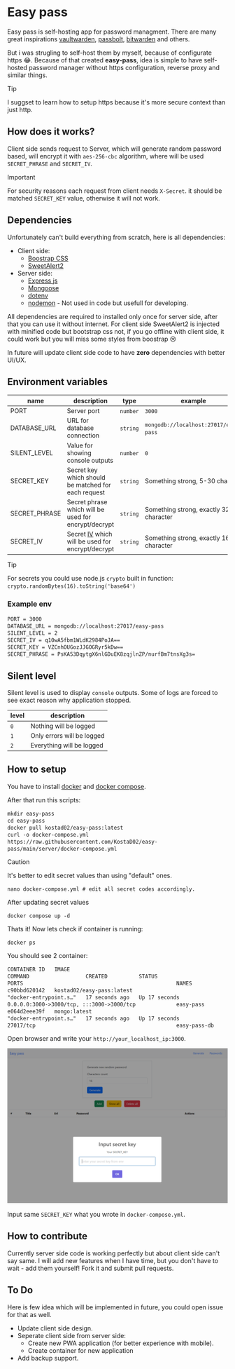 # Easy pass

Easy pass is self-hosting app for password managment.
There are many great inspirations [vaultwarden](https://www.vaultwarden.net/), [passbolt](https://www.passbolt.com/), [bitwarden](https://bitwarden.com/) and others.

But i was strugling to self-host them by myself, because of configurate https 😂.
Because of that created **easy-pass**, idea is simple to have self-hosted password manager without https configuration, reverse proxy and similar things.

> [!TIP]
> I suggset to learn how to setup https because it's more secure context than just http.

## How does it works?

Client side sends request to Server, which will generate random password based, will encrypt it with `aes-256-cbc` algorithm, where will be used `SECRET_PHRASE` and `SECRET_IV`.

> [!IMPORTANT]
> For security reasons each request from client needs `X-Secret`. it should be matched `SECRET_KEY` value, otherwise it will not work.

## Dependencies

Unfortunately can't build everything from scratch, here is all dependencies:

- Client side:
  - [Boostrap CSS](https://getbootstrap.com/)
  - [SweetAlert2](https://sweetalert2.github.io/)
- Server side:
  - [Express js](https://expressjs.com/)
  - [Mongoose](https://mongoosejs.com/)
  - [dotenv](https://www.npmjs.com/package/dotenv)
  - [nodemon](https://www.npmjs.com/package/nodemon) - Not used in code but usefull for developing.

All dependencies are required to installed only once for server side, after that you can use it without internet. For client side SweetAlert2 is injected with minified code but bootstrap css not, if you go offline with client side, it could work but you will miss some styles from boostrap 😢

In future will update client side code to have **zero** dependencies with better UI/UX.

## Environment variables

| name          | description                                                                                                   | type     | example                                | default |
| ------------- | ------------------------------------------------------------------------------------------------------------- | -------- | -------------------------------------- | ------- |
| PORT          | Server port                                                                                                   | `number` | `3000`                                 | `3000`  |
| DATABASE_URL  | URL for database connection                                                                                   | `string` | `mongodb://localhost:27017/easy-pass`  | nothing |
| SILENT_LEVEL  | Value for showing console outputs                                                                             | `number` | `0`                                    | `0`     |
| SECRET_KEY    | Secret key which should be matched for each request                                                           | `string` | Something strong, 5-30 char            | nothing |
| SECRET_PHRASE | Secret phrase which will be used for encrypt/decrypt                                                          | `string` | Something strong, exactly 32 character | nothing |
| SECRET_IV     | Secret [IV](https://csrc.nist.gov/glossary/term/initialization_vector) which will be used for encrypt/decrypt | `string` | Something strong, exactly 16 character | nothing |

> [!TIP]
> For secrets you could use node.js `crypto` built in function: `crypto.randomBytes(16).toString('base64')`

### Example env

```
PORT = 3000
DATABASE_URL = mongodb://localhost:27017/easy-pass
SILENT_LEVEL = 2
SECRET_IV = q10wA5fbm1WLdK2984PoJA==
SECRET_KEY = VZCnhOUGozJJGOGRyr5kDw==
SECRET_PHRASE = PsKA53DqytgX6nlGDuEK8zqjlnZP/nurfBm7tnsXg3s=
```

## Silent level

Silent level is used to display `console` outputs. Some of logs are forced to see exact reason why application stopped.

| level | description                |
| ----- | -------------------------- |
| `0`   | Nothing will be logged     |
| `1`   | Only errors will be logged |
| `2`   | Everything will be logged  |

## How to setup

You have to install [docker](https://www.docker.com/) and [docker compose](https://docs.docker.com/compose/).

After that run this scripts:

```
mkdir easy-pass
cd easy-pass
docker pull kostad02/easy-pass:latest
curl -o docker-compose.yml https://raw.githubusercontent.com/KostaD02/easy-pass/main/server/docker-compose.yml
```

> [!CAUTION]
> It's better to edit secret values than using "default" ones.

```
nano docker-compose.yml # edit all secret codes accordingly.
```

After updating secret values

```
docker compose up -d
```

Thats it! Now lets check if container is running:

```
docker ps
```

You should see 2 container:

```
CONTAINER ID   IMAGE                                                COMMAND                  CREATED          STATUS                  PORTS                                                 NAMES
c90bbd620142   kostad02/easy-pass:latest                            "docker-entrypoint.s…"   17 seconds ago   Up 17 seconds           0.0.0.0:3000->3000/tcp, :::3000->3000/tcp             easy-pass
e064d2eee39f   mongo:latest                                         "docker-entrypoint.s…"   17 seconds ago   Up 17 seconds           27017/tcp                                             easy-pass-db
```

Open browser and write your `http://your_localhost_ip:3000`.

![Example of easy-pass](view.png)

Input same `SECRET_KEY` what you wrote in `docker-compose.yml`.

## How to contribute

Currently server side code is working perfectly but about client side can't say same. I will add new features when I have time, but you don't have to wait - add them yourself! Fork it and submit pull requests.

## To Do

Here is few idea which will be implemented in future, you could open issue for that as well.

- Update client side design.
- Seperate client side from server side:
  - Create new PWA application (for better experience with mobile).
  - Create container for new application
- Add backup support.
